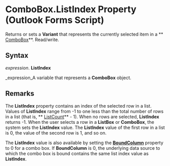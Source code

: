 
# ComboBox.ListIndex Property (Outlook Forms Script)

Returns or sets a  **Variant** that represents the currently selected item in a ** [ComboBox](31e7c1de-ee4e-b3d9-4579-7fc6b215bad3.md)**. Read/write.


## Syntax

 _expression_. **ListIndex**

 _expression_A variable that represents a  **ComboBox** object.


## Remarks

The  **ListIndex** property contains an index of the selected row in a list. Values of **ListIndex** range from -1 to one less than the total number of rows in a list (that is, ** [ListCount](8ea1e997-470f-1336-5a72-ce66ece1f292.md)** - 1). When no rows are selected, **ListIndex** returns -1. When the user selects a row in a **ListBox** or **ComboBox**, the system sets the  **ListIndex** value. The **ListIndex** value of the first row in a list is 0, the value of the second row is 1, and so on.

The  **ListIndex** value is also available by setting the **[BoundColumn](0ebc2ce0-f3f6-ce96-749c-be49343bc978.md)** property to 0 for a combo box. If **BoundColumn** is 0, the underlying data source to which the combo box is bound contains the same list index value as **ListIndex**.


